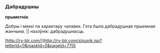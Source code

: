 ### Дабрадушны
**прыметнік**

Добры і мяккі па характару чалавек. Гэта была дабрадушная прыемная жанчына. || назоўнік: дабрадушнасць.

<a rel="author">[http://rv-blr.com/](http://rv-blr.com/slounik.jsp?letterId=0&maskId=0&pageId=770)</a>
